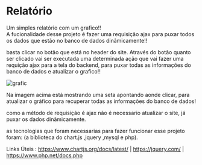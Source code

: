 # Relatório
Um simples relatório com um grafico!!<br/>
A fucionalidade desse projeto é fazer uma requisição ajax para puxar todos os dados
que estão no banco de dados dinâmicamente!!

basta clicar no botão que está no header do site. Através do botão quanto ser clicado
vai ser executada uma determinada ação que vai fazer uma requição ajax para a
tela do backend, para puxar todas as informações do banco de dados e atualizar o
grafico!!

![grafic](https://user-images.githubusercontent.com/89558456/166984264-6ff68895-6796-4ad3-ab19-eee9d0910b66.png)

Na imagem acima está mostrando uma seta apontando aonde clicar, para atualizar o gráfico 
para recuperar todas as informações do banco de dados!

como a método de requisição é ajax não é necessario atualizar o site, já puxar os dados dinâmicamente.

as tecnologias que foram necessarias para fazer funcionar esse projeto foram: (a biblioteca do chart.js ,jquery ,mysql e php).

Links Úteis : https://www.chartjs.org/docs/latest/   |  https://jquery.com/  |  https://www.php.net/docs.php

